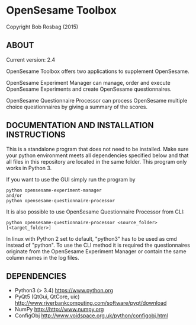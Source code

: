 OpenSesame Toolbox
==========
Copyright Bob Rosbag (2015)

ABOUT
-----
Current version: 2.4

OpenSesame Toolbox offers two applications to supplement OpenSesame.  
  
OpenSesame Experiment Manager can manage, order and execute OpenSesame Experiments and create OpenSesame questionnaires.

OpenSesame Questionnaire Processor can process OpenSesame multiple choice questionnaires by giving a summary of the scores.


DOCUMENTATION AND INSTALLATION INSTRUCTIONS
-------------------------------------------
This is a standalone program that does not need to be installed. Make sure your 
python environment meets all dependencies specified below and that all files in
this repository are located in the same folder. This program only works in Python 3.

If you want to use the GUI simply run the program by

    python opensesame-experiment-manager
    and/or
    python opensesame-questionnaire-processor

It is also possible to use OpenSesame Questionnaire Processor from CLI:

    python opensesame-questionnaire-processor <source_folder> [<target_folder>]

In linux with Python 2 set to default, "python3" has to be used as cmd instead of "python".
To use the CLI method it is required the questionnaires originate from the OpenSesame Experiment Manager or contain the same column names in the log files.


DEPENDENCIES
------------
- Python3 (> 3.4) <https://www.python.org>
- PyQt5 (QtGui, QtCore, uic) <http://www.riverbankcomputing.com/software/pyqt/download>
- NumPy <http://http://www.numpy.org>
- ConfigObj <http://www.voidspace.org.uk/python/configobj.html>
